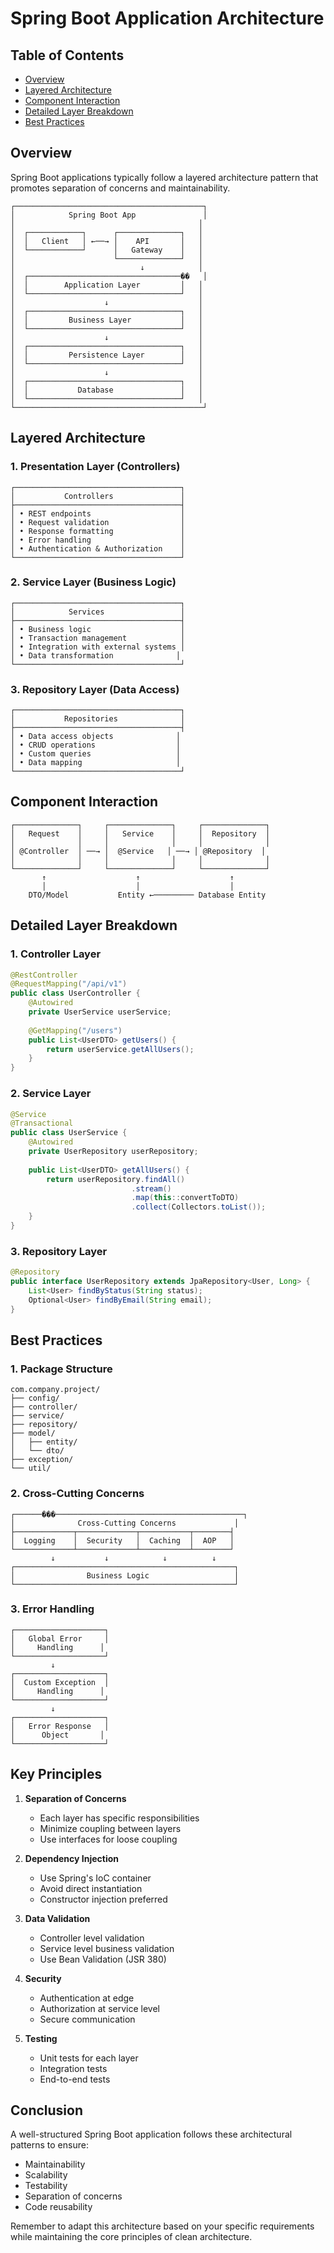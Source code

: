 # Spring Boot Application Architecture

## Table of Contents
- [Overview](#overview)
- [Layered Architecture](#layered-architecture)
- [Component Interaction](#component-interaction)
- [Detailed Layer Breakdown](#detailed-layer-breakdown)
- [Best Practices](#best-practices)

## Overview

Spring Boot applications typically follow a layered architecture pattern that promotes separation of concerns and maintainability.

```ascii
┌──────────────────────────────────────────┐
│            Spring Boot App               │
│                                         │
│  ┌────────────┐      ┌──────────────┐   │
│  │   Client   │ ←──→ │    API       │   │
│  └────────────┘      │   Gateway    │   │
│                      └──────────────┘   │
│                            ↓            │
│  ┌──────────────────────────────────��   │
│  │        Application Layer         │   │
│  └──────────────────────────────────┘   │
│                    ↓                    │
│  ┌──────────────────────────────────┐   │
│  │         Business Layer           │   │
│  └──────────────────────────────────┘   │
│                    ↓                    │
│  ┌──────────────────────────────────┐   │
│  │         Persistence Layer        │   │
│  └──────────────────────────────────┘   │
│                    ↓                    │
│  ┌──────────────────────────────────┐   │
│  │           Database               │   │
│  └──────────────────────────────────┘   │
└──────────────────────────────────────────┘
```

## Layered Architecture

### 1. Presentation Layer (Controllers)
```ascii
┌─────────────────────────────────────┐
│           Controllers               │
├─────────────────────────────────────┤
│ • REST endpoints                    │
│ • Request validation                │
│ • Response formatting               │
│ • Error handling                    │
│ • Authentication & Authorization    │
└─────────────────────────────────────┘
```

### 2. Service Layer (Business Logic)
```ascii
┌─────────────────────────────────────┐
│            Services                 │
├─────────────────────────────────────┤
│ • Business logic                    │
│ • Transaction management            │
│ • Integration with external systems │
│ • Data transformation              │
└─────────────────────────────────────┘
```

### 3. Repository Layer (Data Access)
```ascii
┌─────────────────────────────────────┐
│           Repositories              │
├─────────────────────────────────────┤
│ • Data access objects              │
│ • CRUD operations                  │
│ • Custom queries                   │
│ • Data mapping                     │
└─────────────────────────────────────┘
```

## Component Interaction

```ascii
┌──────────────┐     ┌──────────────┐     ┌──────────────┐
│   Request    │     │   Service    │     │  Repository  │
│              │     │              │     │              │
│ @Controller  │ ──→ │  @Service   │ ──→ │ @Repository  │
│              │     │              │     │              │
└──────────────┘     └──────────────┘     └──────────────┘
       ↑                    ↑                    ↑
       │                    │                    │
    DTO/Model           Entity ←───────── Database Entity
```

## Detailed Layer Breakdown

### 1. Controller Layer
```java
@RestController
@RequestMapping("/api/v1")
public class UserController {
    @Autowired
    private UserService userService;
    
    @GetMapping("/users")
    public List<UserDTO> getUsers() {
        return userService.getAllUsers();
    }
}
```

### 2. Service Layer
```java
@Service
@Transactional
public class UserService {
    @Autowired
    private UserRepository userRepository;
    
    public List<UserDTO> getAllUsers() {
        return userRepository.findAll()
                           .stream()
                           .map(this::convertToDTO)
                           .collect(Collectors.toList());
    }
}
```

### 3. Repository Layer
```java
@Repository
public interface UserRepository extends JpaRepository<User, Long> {
    List<User> findByStatus(String status);
    Optional<User> findByEmail(String email);
}
```

## Best Practices

### 1. Package Structure
```ascii
com.company.project/
├── config/
├── controller/
├── service/
├── repository/
├── model/
│   ├── entity/
│   └── dto/
├── exception/
└── util/
```

### 2. Cross-Cutting Concerns

```ascii
┌──────���──────────────────────────────────────────┐
│              Cross-Cutting Concerns             │
├─────────────┬─────────────┬───────────┬────────┤
│  Logging    │  Security   │  Caching  │  AOP   │
└─────────────┴─────────────┴───────────┴────────┘
         ↓           ↓            ↓          ↓ 
┌─────────────────────────────────────────────────┐
│                Business Logic                   │
└─────────────────────────────────────────────────┘
```

### 3. Error Handling
```ascii
┌────────────────────┐
│   Global Error     │
│     Handling      │
└────────────────────┘
         ↓
┌────────────────────┐
│  Custom Exception  │
│     Handling      │
└────────────────────┘
         ↓
┌────────────────────┐
│   Error Response   │
│      Object       │
└────────────────────┘
```

## Key Principles

1. **Separation of Concerns**
   - Each layer has specific responsibilities
   - Minimize coupling between layers
   - Use interfaces for loose coupling

2. **Dependency Injection**
   - Use Spring's IoC container
   - Avoid direct instantiation
   - Constructor injection preferred

3. **Data Validation**
   - Controller level validation
   - Service level business validation
   - Use Bean Validation (JSR 380)

4. **Security**
   - Authentication at edge
   - Authorization at service level
   - Secure communication

5. **Testing**
   - Unit tests for each layer
   - Integration tests
   - End-to-end tests

## Conclusion

A well-structured Spring Boot application follows these architectural patterns to ensure:
- Maintainability
- Scalability
- Testability
- Separation of concerns
- Code reusability

Remember to adapt this architecture based on your specific requirements while maintaining the core principles of clean architecture.
